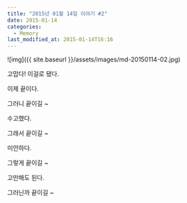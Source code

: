 ```yaml
---
title: "2015년 01월 14일 이야기 #2"
date: 2015-01-14
categories:
  - Memory
last_modified_at: 2015-01-14T16:16
---
```


![img]({{ site.baseurl }}/assets/images/md-20150114-02.jpg)

고맙다! 이걸로 됐다. 

이제 끝이다. 

그러니 끝이길 ~ 

수고했다. 

그래서 끝이길 ~ 

미안하다. 

그렇게 끝이길 ~ 

고만해도 된다. 

그러닌까 끝이길 ~